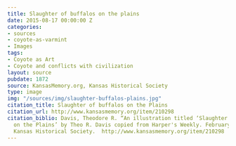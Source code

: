```yaml
---
title: Slaughter of buffalos on the plains
date: 2015-08-17 00:00:00 Z
categories:
- sources
- coyote-as-varmint
- Images
tags:
- Coyote as Art
- Coyote and conflicts with civilization
layout: source
pubdate: 1872
source: KansasMemory.org, Kansas Historical Society
type: image
img: "/sources/img/slaughter-buffalos-plains.jpg"
citation_title: Slaughter of buffalos on the Plains
citation_url: http://www.kansasmemory.org/item/210298
citation_biblio: Davis, Theodore R. “An illustration titled ‘Slaughter of buffalos
  on the Plains’ by Theo R. Davis copied from Harper's Weekly. February 24, 1872.
  Kansas Historical Society.  http://www.kansasmemory.org/item/210298
---
```


